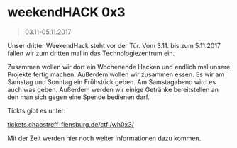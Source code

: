 # weekendHACK 0x3
> 03.11-05.11.2017

Unser dritter WeekendHack steht vor der Tür. 
Vom 3.11. bis zum 5.11.2017 fallen wir zum dritten mal in das Technologiezentrum ein. 

Zusammen wollen wir dort ein Wochenende Hacken und endlich mal unsere Projekte fertig machen. 
Außerdem wollen wir zusammen essen. Es wir am Samstag und Sonntag ein Frühstück geben. Am Samstagabend wird es auch was geben. 
Außerdem werden wir einige Getränke bereitstellen an den man sich gegen eine Spende bedienen darf. 

Tickts gibt es unter: 

[tickets.chaostreff-flensburg.de/ctfl/wh0x3/](https://tickets.chaostreff-flensburg.de/ctfl/wh0x3/)

Mit der Zeit werden hier noch weiter Informationen dazu kommen.